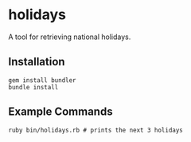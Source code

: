 holidays
========

A tool for retrieving national holidays.

## Installation

```
gem install bundler
bundle install
```

## Example Commands

```
ruby bin/holidays.rb # prints the next 3 holidays
```
